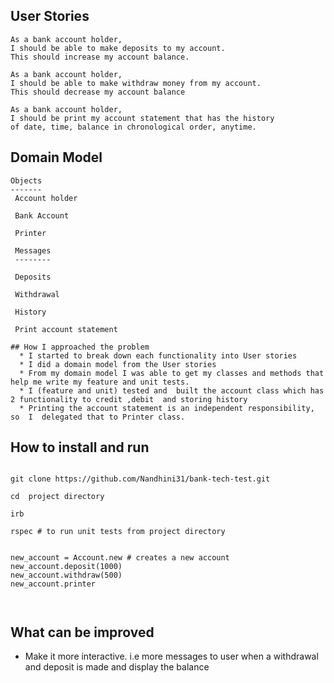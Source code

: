 ## User Stories
```
As a bank account holder,
I should be able to make deposits to my account.
This should increase my account balance.
```

```
As a bank account holder,
I should be able to make withdraw money from my account.
This should decrease my account balance

```

```
As a bank account holder,
I should be print my account statement that has the history
of date, time, balance in chronological order, anytime.

```
 ## Domain Model

 ```
 Objects
 -------
  Account holder

  Bank Account

  Printer

  Messages
  --------

  Deposits

  Withdrawal

  History

  Print account statement

```
```
## How I approached the problem
  * I started to break down each functionality into User stories
  * I did a domain model from the User stories
  * From my domain model I was able to get my classes and methods that help me write my feature and unit tests.
  * I (feature and unit) tested and  built the account class which has 2 functionality to credit ,debit  and storing history  
  * Printing the account statement is an independent responsibility, so  I  delegated that to Printer class.
```

## How to install and run
```

git clone https://github.com/Nandhini31/bank-tech-test.git

cd  project directory

irb

rspec # to run unit tests from project directory


new_account = Account.new # creates a new account
new_account.deposit(1000)
new_account.withdraw(500)
new_account.printer



```

## What can be improved
* Make it more interactive. i.e more messages to user when a withdrawal and deposit is made and display the balance
